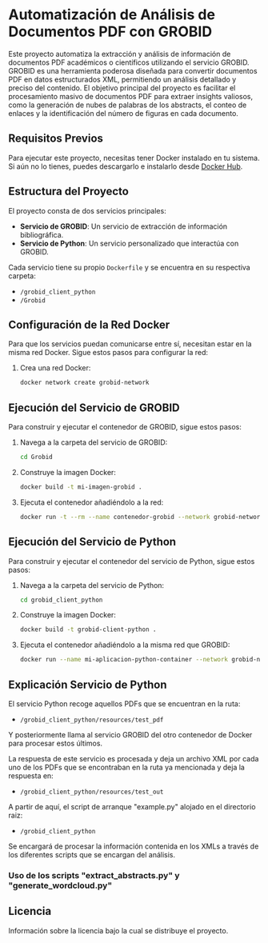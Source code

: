 # Automatización de Análisis de Documentos PDF con GROBID

Este proyecto automatiza la extracción y análisis de información de documentos PDF académicos o científicos utilizando el servicio GROBID. GROBID es una herramienta poderosa diseñada para convertir documentos PDF en datos estructurados XML, permitiendo un análisis detallado y preciso del contenido. El objetivo principal del proyecto es facilitar el procesamiento masivo de documentos PDF para extraer insights valiosos, como la generación de nubes de palabras de los abstracts, el conteo de enlaces y la identificación del número de figuras en cada documento.

## Requisitos Previos

Para ejecutar este proyecto, necesitas tener Docker instalado en tu sistema. Si aún no lo tienes, puedes descargarlo e instalarlo desde [Docker Hub](https://hub.docker.com/).

## Estructura del Proyecto

El proyecto consta de dos servicios principales:

- **Servicio de GROBID**: Un servicio de extracción de información bibliográfica.
- **Servicio de Python**: Un servicio personalizado que interactúa con GROBID.

Cada servicio tiene su propio `Dockerfile` y se encuentra en su respectiva carpeta:

- `/grobid_client_python`
- `/Grobid`

## Configuración de la Red Docker

Para que los servicios puedan comunicarse entre sí, necesitan estar en la misma red Docker. Sigue estos pasos para configurar la red:

1. Crea una red Docker:

    ```bash
    docker network create grobid-network
    ```

## Ejecución del Servicio de GROBID

Para construir y ejecutar el contenedor de GROBID, sigue estos pasos:

1. Navega a la carpeta del servicio de GROBID:

    ```bash
    cd Grobid
    ```

2. Construye la imagen Docker:

    ```bash
    docker build -t mi-imagen-grobid .
    ```

3. Ejecuta el contenedor añadiéndolo a la red:

    ```bash
    docker run -t --rm --name contenedor-grobid --network grobid-network -p 8070:8070 -p 8071:8071 mi-imagen-grobid
    ```

## Ejecución del Servicio de Python

Para construir y ejecutar el contenedor del servicio de Python, sigue estos pasos:

1. Navega a la carpeta del servicio de Python:

    ```bash
    cd grobid_client_python
    ```

2. Construye la imagen Docker:

    ```bash
    docker build -t grobid-client-python .
    ```

3. Ejecuta el contenedor añadiéndolo a la misma red que GROBID:

    ```bash
    docker run --name mi-aplicacion-python-container --network grobid-network -e GROBID_URL=http://contenedor-grobid:8070 grobid-client-python
    ```

## Explicación Servicio de Python

El servicio Python recoge aquellos PDFs que se encuentran en la ruta:

- `/grobid_client_python/resources/test_pdf`

Y posteriormente llama al servicio GROBID del otro contenedor de Docker para procesar estos últimos.

La respuesta de este servicio es procesada y deja un archivo XML por cada uno de los PDFs que se encontraban en la ruta ya mencionada y deja la respuesta en:

- `/grobid_client_python/resources/test_out`

A partir de aquí, el script de arranque "example.py" alojado en el directorio raiz:

- `/grobid_client_python`

Se encargará de procesar la información contenida en los XMLs a través de los diferentes scripts que se encargan del análisis.


### Uso de los scripts "extract_abstracts.py" y "generate_wordcloud.py"


## Licencia

Información sobre la licencia bajo la cual se distribuye el proyecto.
